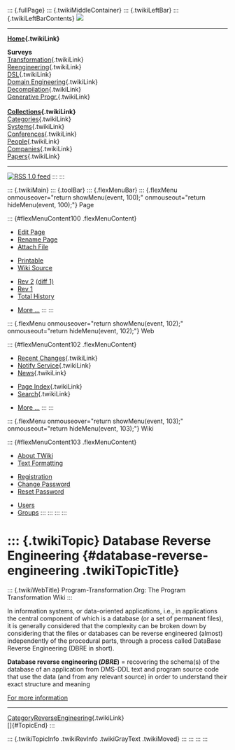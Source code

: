 ::: {.fullPage}
::: {.twikiMiddleContainer}
::: {.twikiLeftBar}
::: {.twikiLeftBarContents}
![](../pub/transformation.gif)

------------------------------------------------------------------------

**[Home](WebHome){.twikiLink}**

**Surveys**\
[Transformation](ProgramTransformation){.twikiLink}\
[Reengineering](ReengineeringWiki){.twikiLink}\
[DSL](DomainSpecificLanguages){.twikiLink}\
[Domain Engineering](DomainEngineering){.twikiLink}\
[Decompilation](DeCompilation){.twikiLink}\
[Generative Progr.](GenerativeProgrammingWiki){.twikiLink}\
\
**[Collections](CategoryCollection){.twikiLink}**\
[Categories](CategoryCategory){.twikiLink}\
[Systems](TransformationSystems){.twikiLink}\
[Conferences](TransformationConferences){.twikiLink}\
[People](TransformationPeople){.twikiLink}\
[Companies](TransformationCompanies){.twikiLink}\
[Papers](CategoryPaper){.twikiLink}

------------------------------------------------------------------------

[![](../pub/rss.gif "RSS 1.0 feed")](WebRss@skin=rss)
:::
:::

::: {.twikiMain}
::: {.toolBar}
::: {.flexMenuBar}
::: {.flexMenu onmouseover="return showMenu(event, 100);" onmouseout="return hideMenu(event, 100);"}
Page

::: {#flexMenuContent100 .flexMenuContent}
-   [Edit
    Page](http://www.program-transformation.org/edit/Transform/DatabaseReverseEngineering?t=1536826277)
-   [Rename
    Page](http://www.program-transformation.org/rename/Transform/DatabaseReverseEngineering)
-   [Attach
    File](http://www.program-transformation.org/attach/Transform/DatabaseReverseEngineering)

<!-- -->

-   [Printable](http://www.program-transformation.org/view/Transform/DatabaseReverseEngineering?skin=print.pattern)
-   [Wiki
    Source](http://www.program-transformation.org/view/Transform/DatabaseReverseEngineering?skin=text&raw=on&contenttype=text/plain)

<!-- -->

-   [Rev
    2](http://www.program-transformation.org/view/Transform/DatabaseReverseEngineering?rev=1.2)
    [(diff 1)](http://www.program-transformation.org/rdiff/Transform/DatabaseReverseEngineering?rev1=1.2&rev2=1.1)
-   [Rev
    1](http://www.program-transformation.org/view/Transform/DatabaseReverseEngineering?rev=1.1)
-   [Total
    History](http://www.program-transformation.org/rdiff/Transform/DatabaseReverseEngineering)

<!-- -->

-   [More
    \...](http://www.program-transformation.org/oops/Transform/DatabaseReverseEngineering?template=oopsmore&param1=1.2&param2=1.2)
:::
:::

::: {.flexMenu onmouseover="return showMenu(event, 102);" onmouseout="return hideMenu(event, 102);"}
Web

::: {#flexMenuContent102 .flexMenuContent}
-   [Recent Changes](WebChanges){.twikiLink}
-   [Notify Service](WebNotify){.twikiLink}
-   [News](WebNews){.twikiLink}

<!-- -->

-   [Page Index](WebIndex){.twikiLink}
-   [Search](WebSearch){.twikiLink}

<!-- -->

-   [More
    \...](http://www.program-transformation.org/oops/Transform/DatabaseReverseEngineering?template=oopsmore&param1=1.2&param2=1.2)
:::
:::

::: {.flexMenu onmouseover="return showMenu(event, 103);" onmouseout="return hideMenu(event, 103);"}
Wiki

::: {#flexMenuContent103 .flexMenuContent}
-   [About
    TWiki](http://www.program-transformation.org/view/TWiki/WebHome)
-   [Text
    Formatting](http://www.program-transformation.org/view/TWiki/TextFormattingRules)

<!-- -->

-   [Registration](http://www.program-transformation.org/view/TWiki/TWikiRegistration)
-   [Change
    Password](http://www.program-transformation.org/view/TWiki/ChangePassword)
-   [Reset
    Password](http://www.program-transformation.org/view/TWiki/ResetPassword)

<!-- -->

-   [Users](http://www.program-transformation.org/view/Main/TWikiUsers)
-   [Groups](http://www.program-transformation.org/view/Main/TWikiGroups)
:::
:::
:::
:::

::: {.twikiTopic}
Database Reverse Engineering {#database-reverse-engineering .twikiTopicTitle}
============================

::: {.twikiWebTitle}
Program-Transformation.Org: The Program Transformation Wiki
:::

In information systems, or data-oriented applications, i.e., in
applications the central component of which is a database (or a set of
permanent files), it is generally considered that the complexity can be
broken down by considering that the files or databases can be reverse
engineered (almost) independently of the procedural parts, through a
process called DataBase Reverse Engineering (DBRE in short).

**Database reverse engineering (*DBRE*)** = recovering the schema(s) of
the database of an application from DMS-DDL text and program source code
that use the data (and from any relevant source) in order to understand
their exact structure and meaning

[For more
information](http://www.info.fundp.ac.be/libd/rubrique.php3?id_rubrique=44)

------------------------------------------------------------------------

[CategoryReverseEngineering](CategoryReverseEngineering){.twikiLink}\
[]{#TopicEnd}
:::

::: {.twikiTopicInfo .twikiRevInfo .twikiGrayText .twikiMoved}
:::
:::
:::
:::
